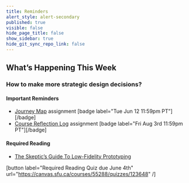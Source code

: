 ```yaml
---
title: Reminders
alert_style: alert-secondary
published: true
visible: false
hide_page_title: false
show_sidebar: true
hide_git_sync_repo_link: false
---
```


## What’s Happening This Week

### How to make more strategic design decisions?

#### Important Reminders
* [Journey Map](https://canvas.sfu.ca/courses/55288/assignments) assignment [badge label="Tue Jun 12 11:59pm PT"][/badge]
* [Course Reflection Log](https://canvas.sfu.ca/courses/55288/assignments) assignment [badge label="Fri Aug 3rd 11:59pm PT"][/badge]

#### Required Reading
* [The Skeptic’s Guide To Low-Fidelity Prototyping](https://www.smashingmagazine.com/2014/10/the-skeptics-guide-to-low-fidelity-prototyping/)

[button label="Required Reading Quiz due June 4th" url="https://canvas.sfu.ca/courses/55288/quizzes/123648" /]
